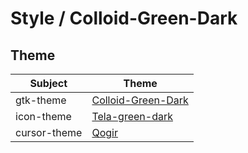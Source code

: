 

# Style / Colloid-Green-Dark


## Theme

| Subject | Theme |
| --- | --- |
| gtk-theme | [Colloid-Green-Dark](https://github.com/vinceliuice/Colloid-gtk-theme) |
| icon-theme | [Tela-green-dark](https://github.com/vinceliuice/Tela-icon-theme) |
| cursor-theme | [Qogir](https://github.com/vinceliuice/Qogir-icon-theme/tree/master/src/cursors) |

